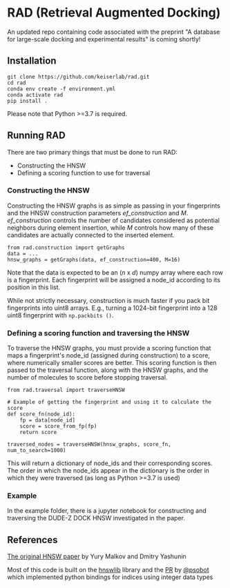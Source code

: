 # RAD (Retrieval Augmented Docking)

An updated repo containing code associated with the preprint "A database for large-scale docking and experimental results" is coming shortly!

## Installation
```
git clone https://github.com/keiserlab/rad.git
cd rad
conda env create -f environment.yml
conda activate rad
pip install . 
```
Please note that Python >=3.7 is required.

## Running RAD
There are two primary things that must be done to run RAD: 
- Constructing the HNSW
- Defining a scoring function to use for traversal

### Constructing the HNSW
Constructing the HNSW graphs is as simple as passing in your fingerprints and the HNSW construction parameters *ef_construction* and *M*.
*ef_construction* controls the number of candidates considered as potential neighbors during element insertion, while *M* controls how many of these candidates are actually connected to the inserted element.

```
from rad.construction import getGraphs
data = ...
hnsw_graphs = getGraphs(data, ef_construction=400, M=16)
```

Note that the data is expected to be an (*n* x *d*) numpy array where each row is a fingerprint. Each fingerprint will be assigned a node_id according to its position in this list.

While not strictly necessary, construction is much faster if you pack bit fingerprints into uint8 arrays. E.g., turning a 1024-bit fingerprint into a 128 uint8 fingerprint with `np.packbits ()`.

### Defining a scoring function and traversing the HNSW
To traverse the HNSW graphs, you must provide a scoring function that maps a fingerprint's node_id (assigned during construction) to a score, where numerically smaller scores are better. This scoring function is then passed to the traversal function, along with the HNSW graphs, and the number of molecules to score before stopping traversal.

```
from rad.traversal import traverseHNSW

# Example of getting the fingerprint and using it to calculate the score
def score_fn(node_id):
    fp = data[node_id]
    score = score_from_fp(fp)
    return score

traversed_nodes = traverseHNSW(hnsw_graphs, score_fn, num_to_search=1000)
```

This will return a dictionary of node_ids and their corresponding scores. The order in which the node_ids appear in the dictionary is the order in which they were traversed (as long as Python >=3.7 is used)

### Example
In the example folder, there is a jupyter notebook for constructing and traversing the DUDE-Z DOCK HNSW investigated in the paper.

## References
[The original HNSW paper](https://github.com/nmslib/hnswlib) by Yury Malkov and Dmitry Yashunin

Most of this code is built on the [hnswlib](https://github.com/nmslib/hnswlib) library and the [PR](https://github.com/nmslib/hnswlib/pull/364) by [@psobot](https://github.com/psobot) which implemented python bindings for indices using integer data types
